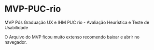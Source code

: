 # MVP-PUC-rio
MVP Pós Graduação UX e IHM PUC rio - Avaliação Heurística e Teste de Usabilidade

O Arquivo do MVP ficou muito extenso recomendo baixar e abrir no navegador. <P>
